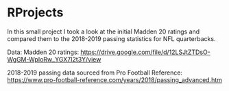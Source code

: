 # RProjects
In this small project I took a look at the initial Madden 20 ratings and compared them to the 2018-2019 passing statistics for NFL quarterbacks.

Data:
Madden 20 ratings: https://drive.google.com/file/d/12LSJtZTDsO-WgGM-WpIoRw_YGX7I2t3Y/view

2018-2019 passing data sourced from Pro Football Reference: https://www.pro-football-reference.com/years/2018/passing_advanced.htm
